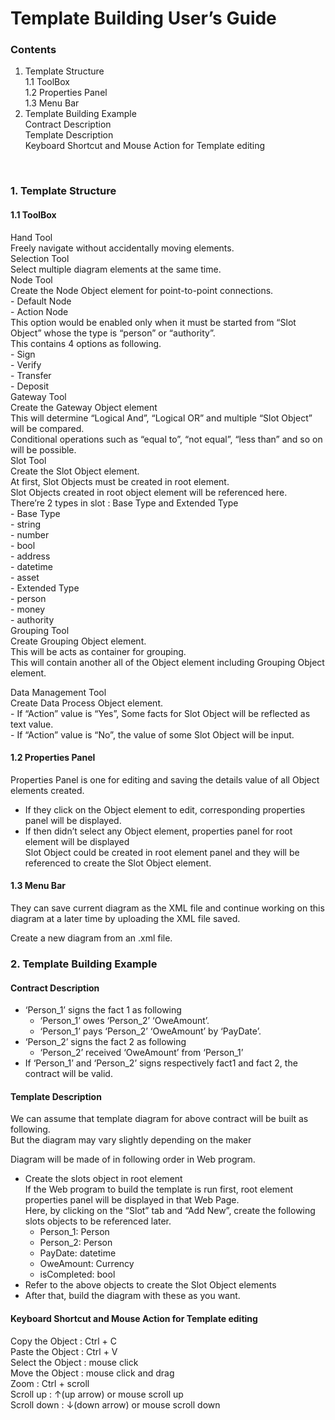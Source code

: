




# Template Building User’s Guide 

### Contents

1.	Template Structure  
  1.1	ToolBox  
  1.2	Properties Panel  
  1.3	Menu Bar  
2.	Template Building Example  
  Contract Description  
  Template Description  
  Keyboard Shortcut and Mouse Action for Template editing  

 
### 1.	Template Structure

#### 1.1	ToolBox  
  Hand Tool  
	Freely navigate without accidentally moving elements.  
  Selection Tool  
	Select multiple diagram elements at the same time.  
  Node Tool  
    Create the Node Object element for point-to-point connections.  
    - Default Node  
    - Action Node  
    This option would be enabled only when it must be started from “Slot Object” whose the type is “person” or “authority”.  
    This contains 4 options as following.  
      - Sign  
      - Verify  
      - Transfer  
      - Deposit  
   Gateway Tool  
    Create the Gateway Object element  
    This will determine “Logical And”, “Logical OR” and multiple “Slot Object” will be compared.  
    Conditional operations such as “equal to”, “not equal”, “less than” and so on will be possible.  
   Slot Tool  
    Create the Slot Object element.  
    At first, Slot Objects must be created in root element.   
    Slot Objects created in root object element will be referenced here.  
    There’re 2 types in slot : Base Type and Extended Type  
    - Base Type  
        - string  
        - number  
        - bool  
        - address  
        - datetime  
        - asset  
    - Extended Type  
        - person  
        - money  
        - authority  
   Grouping Tool  
    Create Grouping Object element.  
    This will be acts as container for grouping.   
    This will contain another all of the Object element including Grouping Object element.  

   Data Management Tool  
    Create Data Process Object element.  
    - If “Action” value is “Yes”, Some facts for Slot Object will be reflected as text value.  
    - If “Action” value is “No”, the value of some Slot Object will be input.  

#### 1.2	Properties Panel

  Properties Panel is one for editing and saving the details value of all Object elements created.  
  - If they click on the Object element to edit, corresponding properties panel will be displayed.  
  - If then didn’t select any Object element, properties panel for root element will be displayed  
  Slot Object could be created in root element panel and they will be referenced to create the Slot Object element.  

#### 1.3	Menu Bar

  
They can save current diagram as the XML file and continue working on this diagram at a later time by uploading the XML file saved.  
 
Create a new diagram from an .xml file.  

### 2.	Template Building Example


#### Contract Description

  - ‘Person_1’ signs the fact 1 as following  
    - ‘Person_1’ owes ‘Person_2’ ‘OweAmount’.  
    - ‘Person_1’ pays ‘Person_2’ ‘OweAmount’ by ‘PayDate’.  
  - ‘Person_2’ signs the fact 2 as following  
    - ‘Person_2’ received ‘OweAmount’ from ‘Person_1’  
  - If ‘Person_1’ and ‘Person_2’ signs respectively fact1 and fact 2, the contract will be valid.  
#### Template Description

We can assume that template diagram for above contract will be built as following.  
But the diagram may vary slightly depending on the maker  
 

Diagram will be made of in following order in Web program.  
  - Create the slots object in root element  
    If the Web program to build the template is run first, root element properties panel will be displayed in that Web Page.  
    Here, by clicking on the “Slot” tab and “Add New”, create the following slots objects to be referenced later.  
    - Person_1: Person  
    - Person_2: Person  
    - PayDate: datetime  
    - OweAmount: Currency  
    - isCompleted: bool  
  - Refer to the above objects to create the Slot Object elements  
  - After that, build the diagram with these as you want.  

#### Keyboard Shortcut and Mouse Action for Template editing

Copy the Object : Ctrl + C  
Paste the Object : Ctrl + V  
Select the Object : mouse click  
Move the Object : mouse click and drag  
Zoom : Ctrl + scroll  
Scroll up : ↑(up arrow) or mouse scroll up  
Scroll down : ↓(down arrow) or mouse scroll down  



